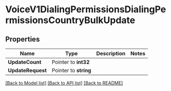 # VoiceV1DialingPermissionsDialingPermissionsCountryBulkUpdate

## Properties

Name | Type | Description | Notes
------------ | ------------- | ------------- | -------------
**UpdateCount** | Pointer to **int32** |  |
**UpdateRequest** | Pointer to **string** |  |

[[Back to Model list]](../README.md#documentation-for-models) [[Back to API list]](../README.md#documentation-for-api-endpoints) [[Back to README]](../README.md)


